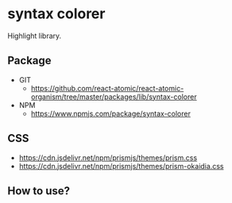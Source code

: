 syntax colorer
===============
Highlight library.

## Package
   * GIT
      * https://github.com/react-atomic/react-atomic-organism/tree/master/packages/lib/syntax-colorer
   * NPM
      * https://www.npmjs.com/package/syntax-colorer

## CSS
   * https://cdn.jsdelivr.net/npm/prismjs/themes/prism.css
   * https://cdn.jsdelivr.net/npm/prismjs/themes/prism-okaidia.css

## How to use?

